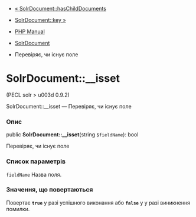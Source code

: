 - [«
SolrDocument::hasChildDocuments](solrdocument.haschilddocuments.md)
- [SolrDocument::key »](solrdocument.key.md)

- [PHP Manual](index.md)
- [SolrDocument](class.solrdocument.md)
- Перевіряє, чи існує поле

# SolrDocument::\_\_isset

(PECL solr \> u003d 0.9.2)

SolrDocument::\_\_isset — Перевіряє, чи існує поле

### Опис

public **SolrDocument::\_\_isset**(string `$fieldName`): bool

Перевіряє, чи існує поле

### Список параметрів

`fieldName`
Назва поля.

### Значення, що повертаються

Повертає **`true`** у разі успішного виконання або **`false`** у
у разі виникнення помилки.
